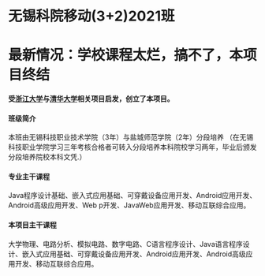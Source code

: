# 无锡科院移动(3+2)2021班
# 最新情况：学校课程太烂，搞不了，本项目终结

#### 受[浙江大学](https://github.com/QSCTech/zju-icicles)与[清华大学](https://github.com/PKUanonym/REKCARC-TSC-UHT)相关项目启发，创立了本项目。

#### 班级简介
本班由无锡科技职业技术学院（3年）与盐城师范学院（2年）分段培养
（在无锡科技职业学院学习三年考核合格者可转入分段培养本科院校学习两年，毕业后颁发分段培养院校本科文凭.）


#### 专业主干课程

 Java程序设计基础、嵌入式应用基础、可穿戴设备应用开发、Android应用开发、 Android高级应用开发、Web p开发、JavaWeb应用开发、移动互联综合应用。

#### 本项目主干课程

大学物理、电路分析、模拟电路、数字电路、C语言程序设计、Java语言程序设计、嵌入式应用基础、可穿戴设备应用开发、Android应用开发、Android高级应用开发、移动互联综合应用。
